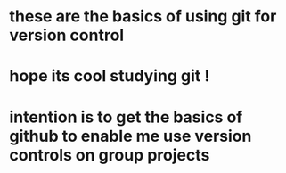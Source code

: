 
# these are the basics of using git for version control

# hope its cool studying git !


# intention is to get the basics of github to enable me use version controls on group projects
